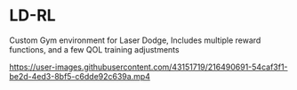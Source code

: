 # LD-RL
Custom Gym environment for Laser Dodge, Includes multiple reward functions, and a few QOL training adjustments


https://user-images.githubusercontent.com/43151719/216490691-54caf3f1-be2d-4ed3-8bf5-c6dde92c639a.mp4
